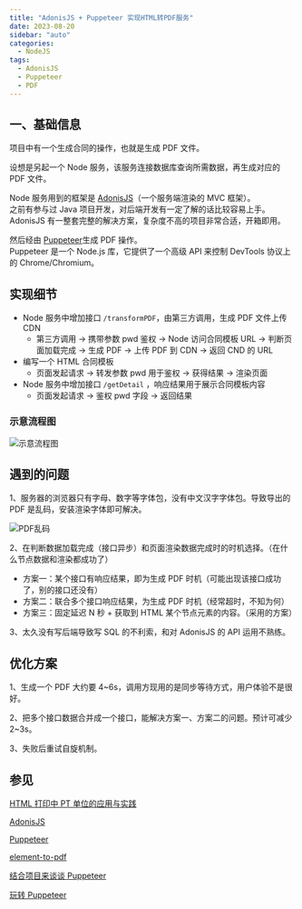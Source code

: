 ```yaml
---
title: "AdonisJS + Puppeteer 实现HTML转PDF服务"
date: 2023-08-20
sidebar: "auto"
categories:
  - NodeJS
tags:
  - AdonisJS
  - Puppeteer
  - PDF
---
```


## 一、基础信息

项目中有一个生成合同的操作，也就是生成 PDF 文件。

设想是另起一个 Node 服务，该服务连接数据库查询所需数据，再生成对应的 PDF 文件。

Node 服务用到的框架是 [AdonisJS](https://adonisjs.com/)（一个服务端渲染的 MVC 框架）。
<br>
之前有参与过 Java 项目开发，对后端开发有一定了解的话比较容易上手。
<br>
AdonisJS 有一整套完整的解决方案，复杂度不高的项目非常合适，开箱即用。

然后经由 [Puppeteer](https://github.com/puppeteer/puppeteer)生成 PDF 操作。
<br>
Puppeteer 是一个 Node.js 库，它提供了一个高级 API 来控制 DevTools 协议上的 Chrome/Chromium。

## 实现细节

- Node 服务中增加接口 `/transformPDF`，由第三方调用，生成 PDF 文件上传 CDN
  - 第三方调用 -> 携带参数 pwd 鉴权 -> Node 访问合同模板 URL -> 判断页面加载完成 -> 生成 PDF -> 上传 PDF 到 CDN -> 返回 CND 的 URL
    <br>
- 编写一个 HTML 合同模板
  - 页面发起请求 -> 转发参数 pwd 用于鉴权 -> 获得结果 -> 渲染页面
    <br>
- Node 服务中增加接口 `/getDetail` ，响应结果用于展示合同模板内容
  - 页面发起请求 -> 鉴权 pwd 字段 -> 返回结果

### 示意流程图

<img :src="$withBase('/assets/images/230820_1.png')" alt="示意流程图">

## 遇到的问题

1、服务器的浏览器只有字母、数字等字体包，没有中文汉字字体包。导致导出的 PDF 是乱码，安装渲染字体即可解决。

<img :src="$withBase('/assets/images/230820_2.png')" alt="PDF乱码">

2、在判断数据加载完成（接口异步）和页面渲染数据完成时的时机选择。（在什么节点数据和渲染都成功了）

- 方案一：某个接口有响应结果，即为生成 PDF 时机（可能出现该接口成功了，别的接口还没有）
- 方案二：联合多个接口响应结果，为生成 PDF 时机（经常超时，不知为何）
- 方案三：固定延迟 N 秒 + 获取到 HTML 某个节点元素的内容。（采用的方案）

3、太久没有写后端导致写 SQL 的不利索，和对 AdonisJS 的 API 运用不熟练。

## 优化方案

1、生成一个 PDF 大约要 4~6s，调用方现用的是同步等待方式，用户体验不是很好。

2、把多个接口数据合并成一个接口，能解决方案一、方案二的问题。预计可减少 2~3s。

3、失败后重试自旋机制。

## 参见

[HTML 打印中 PT 单位的应用与实践](/views/react/230730.html)

[AdonisJS](https://adonisjs.com/)

[Puppeteer](https://github.com/puppeteer/puppeteer)

[element-to-pdf](https://github.com/puppeteer/examples/blob/master/element-to-pdf.js)

[结合项目来谈谈 Puppeteer](https://zhuanlan.zhihu.com/p/76237595)

[玩转 Puppeteer](https://zhuanlan.zhihu.com/p/524254998)
